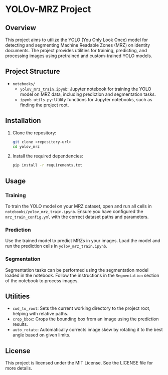 # YOLOv-MRZ Project

## Overview

This project aims to utilize the YOLO (You Only Look Once) model for detecting and segmenting Machine Readable Zones (MRZ) on identity documents. The project provides utilities for training, predicting, and processing images using pretrained and custom-trained YOLO models.

## Project Structure

- `notebooks/`
  - `yolov_mrz_train.ipynb`: Jupyter notebook for training the YOLO model on MRZ data, including prediction and segmentation tasks.
  - `ipynb_utils.py`: Utility functions for Jupyter notebooks, such as finding the project root.

## Installation

1. Clone the repository:
   ```bash
   git clone <repository-url>
   cd yolov_mrz
   ```

2. Install the required dependencies:
   ```bash
   pip install -r requirements.txt
   ```

## Usage

### Training

To train the YOLO model on your MRZ dataset, open and run all cells in `notebooks/yolov_mrz_train.ipynb`. Ensure you have configured the `mrz_train_config.yml` with the correct dataset paths and parameters.

### Prediction

Use the trained model to predict MRZs in your images. Load the model and run the prediction cells in `yolov_mrz_train.ipynb`.

### Segmentation

Segmentation tasks can be performed using the segmentation model loaded in the notebook. Follow the instructions in the `Segmentation` section of the notebook to process images.

## Utilities

- `cwd_to_root`: Sets the current working directory to the project root, helping with relative paths.
- `crop_bbox`: Crops the bounding box from an image using the prediction results.
- `auto_rotate`: Automatically corrects image skew by rotating it to the best angle based on given limits.

## License

This project is licensed under the MIT License. See the LICENSE file for more details.


